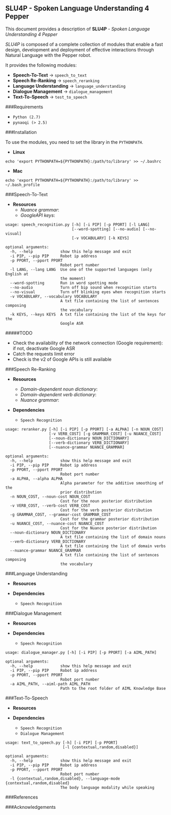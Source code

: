 ## SLU4P - Spoken Language Understanding 4 Pepper

This document provides a description of **SLU4P** - *Spoken Language
Understanding 4 Pepper*

*SLU4P* is composed of a complete collection of
modules that enable a fast design, development and deployment
of effective interactions through Natural Language with the Pepper robot.

It provides the following modules:
 
 *  **Speech-To-Text** -> ``speech_to_text``
 * **Speech Re-Ranking** -> ``speech_reranking``
 * **Language Understanding** -> ``language_understanding``
 * **Dialogue Management** -> ``dialogue_management``
 * **Text-To-Speech** -> ``test_to_speech``

###Requirements
 * `Python (2.7)`
 * `pynaoqi (> 2.5)`
 
###Installation

To use the modules, you need to set the library in the `PYTHONPATH`.

 * **Linux**
 
 ~~~
 echo 'export PYTHONPATH=${PYTHONPATH}:/path/to/library' >> ~/.bashrc
 ~~~
 * **Mac**
 
 ~~~
 echo 'export PYTHONPATH=${PYTHONPATH}:/path/to/library' >> ~/.bash_profile
 ~~~

###Speech-To-Text

 * **Resources**
    * *Nuance grammar*: 
    * *GoogleAPI keys*: 

~~~
usage: speech_recognition.py [-h] [-i PIP] [-p PPORT] [-l LANG]
                             [--word-spotting] [--no-audio] [--no-visual]
                             [-v VOCABULARY] [-k KEYS]

optional arguments:
  -h, --help            show this help message and exit
  -i PIP, --pip PIP     Robot ip address
  -p PPORT, --pport PPORT
                        Robot port number
  -l LANG, --lang LANG  Use one of the supported languages (only English at
                        the moment)
  --word-spotting       Run in word spotting mode
  --no-audio            Turn off bip sound when recognition starts
  --no-visual           Turn off blinking eyes when recognition starts
  -v VOCABULARY, --vocabulary VOCABULARY
                        A txt file containing the list of sentences composing
                        the vocabulary
  -k KEYS, --keys KEYS  A txt file containing the list of the keys for the
                        Google ASR
~~~

#####TODO

 * Check the availability of the network connection (Google requirement): if not, deactivate Google ASR
 * Catch the requests limit error
 * Check is the v2 of Google APIs is still available

###Speech Re-Ranking

 * **Resources**
    * *Domain-dependent noun dictionary*:
    * *Domain-dependent verb dictionary*:
    * *Nuance grammar*: 

 * **Dependencies**
    * `Speech Recognition`

~~~
usage: reranker.py [-h] [-i PIP] [-p PPORT] [-a ALPHA] [-n NOUN_COST]
                   [-v VERB_COST] [-g GRAMMAR_COST] [-u NUANCE_COST]
                   [--noun-dictionary NOUN_DICTIONARY]
                   [--verb-dictionary VERB_DICTIONARY]
                   [--nuance-grammar NUANCE_GRAMMAR]

optional arguments:
  -h, --help            show this help message and exit
  -i PIP, --pip PIP     Robot ip address
  -p PPORT, --pport PPORT
                        Robot port number
  -a ALPHA, --alpha ALPHA
                        Alpha parameter for the additive smoothing of the
                        prior distribution
  -n NOUN_COST, --noun-cost NOUN_COST
                        Cost for the noun posterior distribution
  -v VERB_COST, --verb-cost VERB_COST
                        Cost for the verb posterior distribution
  -g GRAMMAR_COST, --grammar-cost GRAMMAR_COST
                        Cost for the grammar posterior distribution
  -u NUANCE_COST, --nuance-cost NUANCE_COST
                        Cost for the Nuance posterior distribution
  --noun-dictionary NOUN_DICTIONARY
                        A txt file containing the list of domain nouns
  --verb-dictionary VERB_DICTIONARY
                        A txt file containing the list of domain verbs
  --nuance-grammar NUANCE_GRAMMAR
                        A txt file containing the list of sentences composing
                        the vocabulary
~~~

###Language Understanding

 * **Resources**

 * **Dependencies**
    * `Speech Recognition`

###Dialogue Management

 * **Resources**

 * **Dependencies**
    * `Speech Recognition`

~~~
usage: dialogue_manager.py [-h] [-i PIP] [-p PPORT] [-a AIML_PATH]

optional arguments:
  -h, --help            show this help message and exit
  -i PIP, --pip PIP     Robot ip address
  -p PPORT, --pport PPORT
                        Robot port number
  -a AIML_PATH, --aiml-path AIML_PATH
                        Path to the root folder of AIML Knowledge Base
~~~

###Text-To-Speech

 * **Resources**

 * **Dependencies**
    * `Speech Recognition`
    * `Dialogue Management`

~~~
usage: text_to_speech.py [-h] [-i PIP] [-p PPORT]
                         [-l {contextual,random,disabled}]

optional arguments:
  -h, --help            show this help message and exit
  -i PIP, --pip PIP     Robot ip address
  -p PPORT, --pport PPORT
                        Robot port number
  -l {contextual,random,disabled}, --language-mode {contextual,random,disabled}
                        The body language modality while speaking
~~~

###References

###Acknowledgements